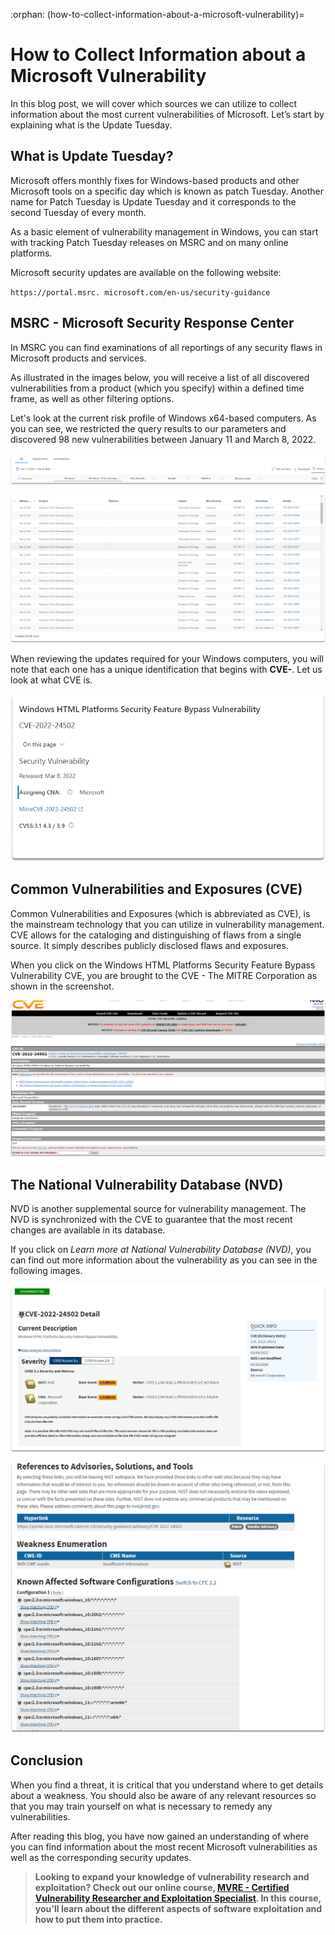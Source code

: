 :orphan:
(how-to-collect-information-about-a-microsoft-vulnerability)=

# How to Collect Information about a Microsoft Vulnerability

In this blog post, we will cover which sources we can utilize to collect information about the most current vulnerabilities of Microsoft. Let’s start by explaining what is the Update Tuesday.

## What is Update Tuesday?

Microsoft offers monthly fixes for Windows-based products and other Microsoft tools on a specific day which is known as patch Tuesday. Another name for Patch Tuesday is Update Tuesday and it corresponds to the second Tuesday of every month.

As a basic element of vulnerability management in Windows, you can start with tracking Patch Tuesday releases on MSRC and on many online platforms.

Microsoft security updates are available on the following website:

`https://portal.msrc. microsoft.com/en-us/security-guidance`

## MSRC - Microsoft Security Response Center

In MSRC you can find examinations of all reportings of any security flaws in Microsoft products and services.

As illustrated in the images below, you will receive a list of all discovered vulnerabilities from a product (which you specify) within a defined time frame, as well as other filtering options.

Let's look at the current risk profile of Windows x64-based computers. As you can see, we restricted the query results to our parameters and discovered 98 new vulnerabilities between January 11 and March 8, 2022.

![alt img](images/microsoft-vulnerability-7.png)

![alt img](images/microsoft-vulnerability-6.png)

When reviewing the updates required for your Windows computers, you will note that each one has a unique identification that begins with **CVE-**. Let us look at what CVE is.

![alt img](images/microsoft-vulnerability-5.png)

## Common Vulnerabilities and Exposures (CVE)

Common Vulnerabilities and Exposures (which is abbreviated as CVE), is the mainstream technology that you can utilize in vulnerability management. CVE allows for the cataloging and distinguishing of flaws from a single source. It simply describes publicly disclosed flaws and exposures.

When you click on the Windows HTML Platforms Security Feature Bypass Vulnerability CVE, you are brought to the CVE - The MITRE Corporation as shown in the screenshot.

![alt img](images/microsoft-vulnerability-8.png)

## The National Vulnerability Database (NVD)

NVD is another supplemental source for vulnerability management. The NVD is synchronized with the CVE to guarantee that the most recent changes are available in its database.

If you click on _Learn more at National Vulnerability Database (NVD)_, you can find out more information about the vulnerability as you can see in the following images.

![alt img](images/microsoft-vulnerability-9.png)

![alt img](images/microsoft-vulnerability-10.png)

## Conclusion

When you find a threat, it is critical that you understand where to get details about a weakness. You should also be aware of any relevant resources so that you may train yourself on what is necessary to remedy any vulnerabilities.

After reading this blog, you have now gained an understanding of where you can find information about the most recent Microsoft vulnerabilities as well as the corresponding security updates.

> **Looking to expand your knowledge of vulnerability research and exploitation? Check out our online course, [MVRE - Certified Vulnerability Researcher and Exploitation Specialist](https://www.mosse-institute.com/certifications/mvre-vulnerability-researcher-and-exploitation-specialist.html). In this course, you'll learn about the different aspects of software exploitation and how to put them into practice.**

